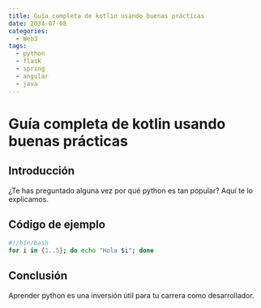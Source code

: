 ```yaml
---
title: Guía completa de kotlin usando buenas prácticas
date: 2034-07-08
categories:
  - Web3
tags:
  - python
  - flask
  - spring
  - angular
  - java
---
```


# Guía completa de kotlin usando buenas prácticas

## Introducción

¿Te has preguntado alguna vez por qué python es tan popular? Aquí te lo explicamos.

## Código de ejemplo

```bash
#!/bin/bash
for i in {1..5}; do echo "Hola $i"; done
```

## Conclusión

Aprender python es una inversión útil para tu carrera como desarrollador.